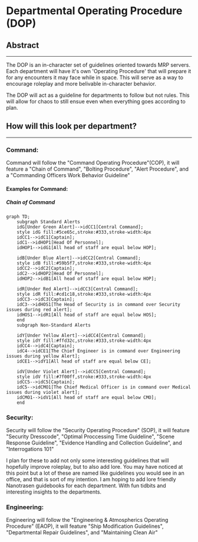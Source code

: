 # Departmental Operating Procedure (DOP)

## Abstract

--- 

The DOP is an in-character set of guidelines oriented towards MRP servers. Each department will have it's own 'Operating Procedure' that will prepare it for any encounters it may face while in space. This will serve as a way to encourage roleplay and more belivable in-character behavior. 

The DOP will act as a guideline for departments to follow but not rules. This will allow for chaos to still ensue even when everything goes according to plan. 

## How will this look per department?

---

### Command: 

Command will follow the "Command Operating Procedure"(COP), it will feature a "Chain of Command", "Bolting Procedure", "Alert Procedure", and a "Commanding Officers Work Behavior Guideline"

#### Examples for Command: 

##### Chain of Command 

```mermaid
graph TD;
    subgraph Standard Alerts
    idG[Under Green Alert]-->idCC1[Central Command];
    style idG fill:#5ce65c,stroke:#333,stroke-width:4px
    idCC1-->idC1[Captain];
    idC1-->idHOP1[Head Of Personnel];
    idHOP1-->idG1[All head of staff are equal below HOP];

    idB[Under Blue Alert]-->idCC2[Central Command];
    style idB fill:#59b5f7,stroke:#333,stroke-width:4px
    idCC2-->idC2[Captain];
    idC2-->idHOP2[Head Of Personnel];
    idHOP2-->idB1[All head of staff are equal below HOP];

    idR[Under Red Alert]-->idCC3[Central Command];
    style idR fill:#cd1c18,stroke:#333,stroke-width:4px
    idCC3-->idC3[Captain];
    idC3-->idHOS1[The Head of Security is in command over Security issues during red alert];
    idHOS1-->idR1[All head of staff are equal below HOS];
    end
    subgraph Non-Standard Alerts

    idY[Under Yellow Alert]-->idCC4[Central Command];
    style idY fill:#ffd32c,stroke:#333,stroke-width:4px
    idCC4-->idC4[Captain];
    idC4-->idCE1[The Chief Engineer is in command over Engineering issues during yellow Alert];
    idCE1-->idY1[All head of staff are equal below CE];

    idV[Under Violet Alert]-->idCC5[Central Command];
    style idV fill:#7f00ff,stroke:#333,stroke-width:4px
    idCC5-->idC5[Captain];
    idC5-->idCMO1[The Chief Medical Officer is in command over Medical issues during violet alert];
    idCMO1-->idV1[All head of staff are equal below CMO];
    end
```

### Security: 

Security will follow the "Security Operating Procedure" (SOP), it will feature "Security Dresscode", "Optimal Proccessing Time Guideline", "Scene Response Guideline", "Evidence Handling and Collection Guideline", and "Interrogations 101" 

I plan for these to add not only some interesting guidelines that will hopefully improve roleplay, but to also add lore. You may have noticed at this point but a lot of these are named like guidelines you would see in an office, and that is sort of my intention. I am hoping to add lore friendly Nanotrasen guidebooks for each department. With fun tidbits and interesting insights to the departments. 

### Engineering: 

Engineering will follow the "Engineering & Atmospherics Operating Procedure" (EAOP), it will feature "Ship Modification Guidelines", "Departmental Repair Guidelines", and "Maintaining Clean Air"
